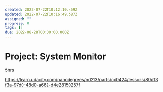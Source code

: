 ```yaml
---
created: 2022-07-22T10:12:10.459Z
updated: 2022-07-22T10:16:49.587Z
assigned: ""
progress: 0
tags: []
due: 2022-08-28T00:00:00.000Z
---
```


# Project: System Monitor

5hrs

<https://learn.udacity.com/nanodegrees/nd213/parts/cd0424/lessons/80d13f3a-97d0-48d0-a662-d4e28150257f>
